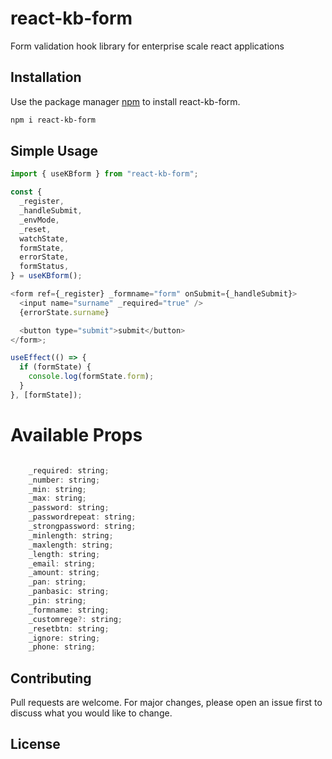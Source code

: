 # react-kb-form

Form validation hook library for enterprise scale react applications

## Installation

Use the package manager [npm](https://www.npmjs.com/package/react-kb-form) to install react-kb-form.

```bash
npm i react-kb-form
```

## Simple Usage

```javascript
import { useKBform } from "react-kb-form";

const {
  _register,
  _handleSubmit,
  _envMode,
  _reset,
  watchState,
  formState,
  errorState,
  formStatus,
} = useKBform();

<form ref={_register} _formname="form" onSubmit={_handleSubmit}>
  <input name="surname" _required="true" />
  {errorState.surname}

  <button type="submit">submit</button>
</form>;

useEffect(() => {
  if (formState) {
    console.log(formState.form);
  }
}, [formState]);
```

# Available Props

```javascript

    _required: string;
    _number: string;
    _min: string;
    _max: string;
    _password: string;
    _passwordrepeat: string;
    _strongpassword: string;
    _minlength: string;
    _maxlength: string;
    _length: string;
    _email: string;
    _amount: string;
    _pan: string;
    _panbasic: string;
    _pin: string;
    _formname: string;
    _customrege?: string;
    _resetbtn: string;
    _ignore: string;
    _phone: string;

```

## Contributing

Pull requests are welcome. For major changes, please open an issue first to discuss what you would like to change.

## License
